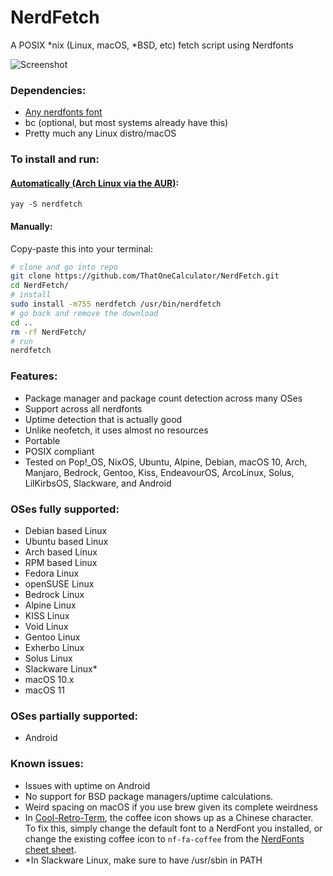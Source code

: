 # NerdFetch
 A POSIX \*nix (Linux, macOS, \*BSD, etc) fetch script using Nerdfonts

<!-- ![Screenshot](https://i.imgur.com/and9kuQ.png) -->
![Screenshot](https://i.imgur.com/PPfnHqN.png)

### Dependencies:

- [Any nerdfonts font](https://www.nerdfonts.com/font-downloads)
- bc (optional, but most systems already have this)
- Pretty much any Linux distro/macOS

### To install and run:

#### [Automatically (Arch Linux via the AUR)](https://aur.archlinux.org/packages/nerdfetch/):

```shell
yay -S nerdfetch
```



#### Manually:

Copy-paste this into your terminal:

```sh
# clone and go into repo
git clone https://github.com/ThatOneCalculator/NerdFetch.git
cd NerdFetch/
# install
sudo install -m755 nerdfetch /usr/bin/nerdfetch
# go back and remove the download
cd ..
rm -rf NerdFetch/
# run
nerdfetch
```

### Features:
- Package manager and package count detection across many OSes
- Support across all nerdfonts
- Uptime detection that is actually good
- Unlike neofetch, it uses almost no resources
- Portable
- POSIX compliant
- Tested on Pop!_OS, NixOS, Ubuntu, Alpine, Debian, macOS 10, Arch, Manjaro, Bedrock, Gentoo, Kiss, EndeavourOS, ArcoLinux, Solus, LilKirbsOS, Slackware, and Android

### OSes fully supported:
- Debian based Linux
- Ubuntu based Linux
- Arch based Linux
- RPM based Linux
- Fedora Linux
- openSUSE Linux
- Bedrock Linux
- Alpine Linux
- KISS Linux
- Void Linux
- Gentoo Linux
- Exherbo Linux
- Solus Linux
- Slackware Linux*
- macOS 10.x
- macOS 11

### OSes partially supported:
- Android

### Known issues:
- Issues with uptime on Android
- No support for BSD package managers/uptime calculations.
- Weird spacing on macOS if you use brew given its complete weirdness
- In [Cool-Retro-Term](https://github.com/Swordfish90/cool-retro-term), the coffee icon shows up as a Chinese character. To fix this, simply change the default font to a NerdFont you installed, or change the existing coffee icon to `nf-fa-coffee` from the [NerdFonts cheet sheet](https://www.nerdfonts.com/cheat-sheet).
- \*In Slackware Linux, make sure to have /usr/sbin in PATH
